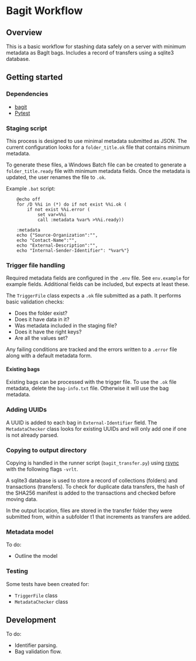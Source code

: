 # Bagit Workflow

## Overview

This is a basic workflow for stashing data safely on a server with minimum metadata as BagIt bags. Includes a record of transfers using a sqlite3 database.

## Getting started

### Dependencies

- [bagit](https://github.com/LibraryOfCongress/bagit-python)
- [Pytest](https://docs.pytest.org/en/stable/)

### Staging script

This process is designed to use minimal metadata submitted as JSON. The current configuration looks for a `folder_title.ok` file that contains minimum metadata. 

To generate these files, a Windows Batch file can be created to generate a `folder_title.ready` file with minimum metadata fields. Once the metadata is updated, the user renames the file to `.ok`.

Example `.bat` script:

        @echo off
        for /D %%i in (*) do if not exist %%i.ok (
            if not exist %%i.error (
                set var=%%i
                call :metadata %var% >%%i.ready))

        :metadata
        echo {"Source-Organization":"",
        echo "Contact-Name":"",
        echo "External-Description":"",
        echo "Internal-Sender-Identifier": "%var%"}

### Trigger file handling

Required metadata fields are configured in the `.env` file. See `env.example` for example fields. Additional fields can be included, but expects at least these.

The `TriggerFile` class expects a `.ok` file submitted as a path. It performs basic validation checks:
- Does the folder exist?
- Does it have data in it?
- Was metadata included in the staging file?
- Does it have the right keys?
- Are all the values set?

Any failing conditions are tracked and the errors written to a `.error` file along with a default metadata form.

#### Existing bags

Existing bags can be processed with the trigger file. To use the `.ok` file metadata, delete the `bag-info.txt` file. Otherwise it will use the bag metadata.

### Adding UUIDs

A UUID is added to each bag in `External-Identifier` field. The `MetadataChecker` class looks for existing UUIDs and will only add one if one is not already parsed.

### Copying to output directory

Copying is handled in the runner script (`bagit_transfer.py`) using [rsync](https://linux.die.net/man/1/rsync) with the following flags `-vrlt`.

A sqlite3 database is used to store a record of collections (folders) and transactions (transfers). To check for duplicate data transfers, the hash of the SHA256 manifest is added to the transactions and checked before moving data. 

In the output location, files are stored in the transfer folder they were submitted from, within a subfolder t1 that increments as transfers are added.

### Metadata model

To do:
- Outline the model

### Testing

Some tests have been created for:
- `TriggerFile` class
- `MetadataChecker` class

## Development

To do:
- Identifier parsing.
- Bag validation flow.